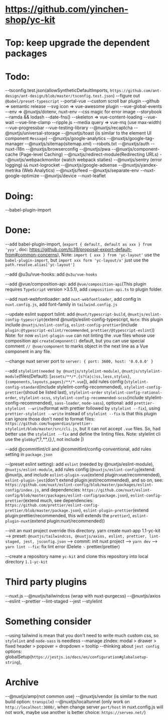 # https://github.com/yinchen-shop/yc-kit

# Top: keep upgrade the dependent packages

# Todo:
  --tsconfig.test.json(allowSyntheticDefaultImports, `https://github.com/ant-design/ant-design/blob/master/tsconfig.test.json`)
  --figure out `@babel/preset-typescript`
  --portal-vue
  --custom scroll bar plugin
  --github => semantic release
  --svg icon => vue-awesome plugin
  --vue-global-events
  --env => @nuxtjs/dotenv, nuxt-env
  --css magic for error image
  --storybook
  --ramda && lodash
  --date-fns()
  --skeleton => vue-content-loading
  --vue-wait
  --vue-line-clamp
  --ripple.js
  --media query => vue-mq (use max-width)
  --vue-progressbar
  --vue-testing-library
  --@nuxtjs/recaptcha
  --@nuxtjs/universal-storage
  --@nuxtjs/toast (is similar to the element UI component `Message`)
  --@nuxtjs/google-analytics
  --@nuxtjs/google-tag-manager
  --@nuxtjs/sitemap(sitemap.xml)
  --robots.txt
  --@nuxtjs/auth
  --nuxt-i18n
  --@nuxtjs/browserconfig
  --@nuxtjs/pwa
  --@nuxtjs/component-cache (Page-level Caching)
  --@nuxtjs/redirect-module(Redirecting URLs)
  --@nuxtjs/webpackmonitor (watch webpack staties)
  --@nuxtjs/sentry (error logging) `&&` nuxt-logrocket
  --@nuxtjs/google-adsense
  --@nuxtjs/yandex-metrika (Web Analytics)
  --@nuxtjs/feed
  --@nuxtjs/separate-env
  --nuxt-google-optimize
  --@nuxtjs/device
  --nuxt-leaflet

# Doing:
  --babel-plugin-import
  
# Done:
  --add babel-plugin-import, (`export { default, default as xxx } from 'yyy'`, doc: https://github.com/tc39/proposal-export-default-from#common-concerns), Note: `import { xxx } from 'yc-layout'` use the `babel-plugin-import`, but `import xxx form 'yc-layout/x'` just use the `path.resolve.alias['yc-layout']`
   
  --add @u3u/vue-hooks: add `@u3u/vue-hooks`

  --add @vue/composition-api: add `@vue/composition-api`(This plugin requires `TypeScript` version >3.5.1), add `composition-api.ts` to plugin folder.

  --add nuxt-webfontloader: add `nuxt-webfontloader`, add config in `nuxt.config.js`, add font-family in `tailwind.config.js`

  --update eslint support tslint: add `@nuxt/typescript-build`, `@nuxtjs/eslint-config-typescript`(extend @nuxtjs/eslint-config-typescript, `Note`: this plugin include `@nuxtjs/eslint-config`, `eslint-config-prettier`(include `plugin:@typescript-eslint/recommended`, `prettier/@typescript-eslint`)) Note: for now `eslint-plugin-vue` can not linting the .vue files whose use composition api `createComponent()` default, but you can use special comment `// @vue/component` to marks object in the next line as a Vue component in any file.

  --change nuxt server port to `server: { port: 3600, host: '0.0.0.0' }`

  --add `stylelint(needed by @nuxtjs/stylelint-module)`, `@nuxtjs/stylelint-module`(files(Default): [`assets/**/*.{s?(a|c)ss,less,stylus}`, `{components,layouts,pages}/**/*.vue`]), add rules config:(`stylelint-config-standard`(include stylelint-config-recommended), `stylelint-config-prettier`(shoud be listed last), `stylelint-order` `stylelint-config-rational-order`, `stylelint-scss`, `stylelint-config-recommended-scss`(include stylelint-config-recommended), `sass-loader`, `node-sass`), optional: add `prettier-stylelint --write`(format with prettier followed by `stylelint --fix`), using `prettier-stylelint --write` instead of `stylelint --fix` is that this plugin can ignore those don't need to format files: `https://github.com/hugomrdias/prettier-stylelint/blob/master/src/cli.js`, but it can not accept `.vue` files. So, had better use the `stylelint --fix` and define the linting files. Note: stylelint cli use the `globby`(*,?,**,{},!, not include |)

  --add @commitlint/cli and @commitlint/config-conventional, add rules setting in `package.json`

  --(preset eslint setting): add `eslint` (needed by @nuxtjs/eslint-module), `@nuxtjs/eslint-module`, add rules config:(`@nuxtjs/eslint-config`(extend: @nuxtjs, and include `eslint-plugin-vue`(extend plugin:vue/recommended), `eslint-plugin-jest`(don't extend plugin:jest/recommended), and so on, see: `https://github.com/nuxt/eslint-config/blob/master/packages/eslint-config/index.js`, and dependencies: `https://github.com/nuxt/eslint-config/blob/master/packages/eslint-config/package.json`), `eslint-config-prettier`(extend much, see dependencies: `https://github.com/prettier/eslint-config-prettier/blob/master/package.json`), `eslint-plugin-prettier`(extend plugin:prettier/recommended, this will extends the `prettier`), `eslint-plugin-nuxt`(extend plugin:nuxt/recommended))

  --init an nuxt project override this directory. yarn create nuxt-app 1.1-yc-kit --> preset: `@nuxtjs/tailwindcss, @nuxtjs/axios, eslint, prettier, lint-staged, jest, jsconfig.json` --> commit: init nuxt project --> `yarn dev` --> `yarn lint --fix`: fix lint error (Delete `␍` prettier/prettier)

  --create a repository name `yc-kit` and clone this repository into local directory `1.1-yc-kit`


# Third party plugins
  --nuxt.js
  --@nuxtjs/tailwindcss (wrap with nuxt-purgecss)
  --@nuxtjs/axios
  --eslint
  --prettier
  --lint-staged
  --jest
  --stylelint

# Something consider
  --using tailwind is mean that you don't need to write much custom css, so `stylelint` and `node-sass` is needless
  --manage zIndex: modal > drawer > fixed header > popover = dropdown = tooltip
  --thinking about `jest config` options: globalSetup(`https://jestjs.io/docs/en/configuration#globalsetup-string`),

# Archive
  --@nuxtjs/amp(not common use)
  --@nuxtjs/vendor (is similar to the nuxt build option: `transpile`)
  --@nuxtjs/localtunnel (only work on `http://localhost:3000/`, when change server `port/host` in nuxt.config.js will not work, maybe use another is better choice: `https://serveo.net/`)
  